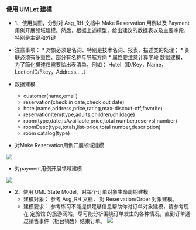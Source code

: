### 使用 UMLet 建模
* 1、使用类图，分别对 Asg_RH 文档中 Make Reservation 用例以及 Payment 用例开展领域建模。然后，根据上述模型，给出建议的数据表以及主要字段，特别是主键和外键 
 * 注意事项： 
            * 对象必须是名词、特别是技术名词、报表、描述类的处理；
            * 关联必须有多重性、部分有名称与导航方向
            * 属性要注意计算字段
数据建模，为了简化描述仅需要给出表清单，例如： 
Hotel（ID/Key，Name，LoctionID/Fkey，Address…..）

* 数据建模
     * customer(name,email)
     * reservation(check in date,check out date)
     * hotel(name,address,price,rating,max-discout-off,favorite)
     * reservationItem(type,adults,children,childage)
     * room(type,date,isAvailiable,price,total number,reservsl number)
     * roomDesc(type,totals,list-price,total number,description)
     * room catalog(type)
* 对Make Reservation用例开展领域建模

![](https://i.imgur.com/W8dxIfQ.png)
* 对payment用例开展领域建模

![](https://i.imgur.com/ND9Yyq5.png)
* 2、使用 UML State Model，对每个订单对象生命周期建模 
     * 建模对象： 参考 Asg_RH 文档， 对 Reservation/Order 对象建模。
     * 建模要求： 参考练习不能提供足够信息帮助你对订单对象建模，请参考现在 定旅馆 的旅游网站，尽可能分析围绕订单发生的各种情况，直到订单通过销售事件（柜台销售）结束订单。
 ![](https://i.imgur.com/yamr07F.png)
